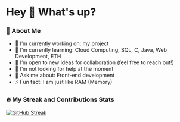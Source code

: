 <!-- ## Hi there 👋 -->
<h1 align="left">Hey 👋 What's up?</h1>
<!--
[![GitHub Streak](https://streak-stats.demolab.com?user=Bablu08&theme=transparent&hide_border=true&border_radius=1.5)](https://git.io/streak-stats)
-->

### 🚀 About Me
- 🔭 I’m currently working on: my project
- 🌱 I’m currently learning: Cloud Computing, SQL, C, Java, Web Development, ETH
- 👯 I’m open to new ideas for collaboration (feel free to reach out!)  
- 🤔 I’m not looking for help at the moment  
- 💬 Ask me about: Front-end development
- ⚡ Fun fact: I am just like RAM (Memory)


### 🔥 My Streak and Contributions Stats
[![GitHub Streak](https://streak-stats.demolab.com?user=Bablu08&theme=transparent&hide_border=true&border_radius=1.5)](https://git.io/streak-stats)

<!--
### 💻 My GitHub Stats
![Bablu08's GitHub Stats](https://github-readme-stats.vercel.app/api?username=Bablu08&show_icons=true&theme=radical)

### 🏆 GitHub Trophies
![GitHub Trophies](https://github-profile-trophy.vercel.app/?username=Bablu08&theme=darkhub)

### 🔥 My Streak Stats
![GitHub Streak](https://github-readme-streak-stats.herokuapp.com/?user=Bablu08&theme=dark)

### 📈 Contributions Graph
![Bablu08's Contributions](https://activity-graph.herokuapp.com/graph?username=Bablu08&theme=react-dark)
-->

<!--
**Bablu08/Bablu08** is a ✨ _special_ ✨ repository because its `README.md` (this file) appears on your GitHub profile.

Here are some ideas to get you started:

- 🔭 I’m currently working on ...
- 🌱 I’m currently learning ...
- 👯 I’m looking to collaborate on ...
- 🤔 I’m looking for help with ...
- 💬 Ask me about ...
- 📫 How to reach me: ...
- 😄 Pronouns: ...
- ⚡ Fun fact: ...
-->
